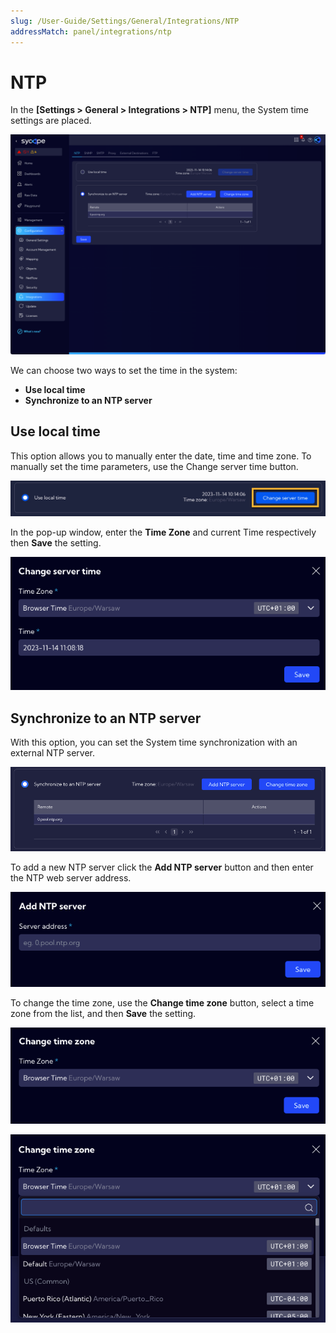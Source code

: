 ```yaml
---
slug: /User-Guide/Settings/General/Integrations/NTP
addressMatch: panel/integrations/ntp
---
```


# NTP

In the **[Settings > General > Integrations > NTP]** menu, the System time settings are placed.

![image-20231114105503988](assets_01-NTP/image-20231114105503988.png)

We can choose two ways to set the time in the system:

- **Use local time** 
- **Synchronize to an NTP server**

## Use local time

This option allows you to manually enter the date, time and time zone. To manually set the time parameters, use the Change server time button. 

![image-20231114110805998](assets_01-NTP/image-20231114110805998.png)

In the pop-up window, enter the **Time Zone** and current Time respectively then **Save** the setting.

![image-20231114110842294](assets_01-NTP/image-20231114110842294.png)

## **Synchronize to an NTP server**

With this option, you can set the System time synchronization with an external NTP server.

![image-20231114111407682](assets_01-NTP/image-20231114111407682.png)

To add a new NTP server click the **Add NTP server** button and then enter the NTP web server address.

![image-20231114111832718](assets_01-NTP/image-20231114111832718.png)

To change the time zone, use the **Change time zone** button, select a time zone from the list, and then **Save** the setting.



![image-20231114112137800](assets_01-NTP/image-20231114112137800.png)

![image-20231114112223107](assets_01-NTP/image-20231114112223107.png)
